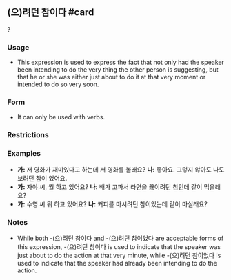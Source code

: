 ## (으)려던 참이다 #card
?
### Usage
- This expression is used to express the fact that not only had the speaker been intending to do the very thing the other person is suggesting, but that he or she was either just about to do it at that very moment or intended to do so very soon.
### Form
- It can only be used with verbs.
### Restrictions
### Examples
- **가:** 저 영화가 재미있다고 하는데 저 영화를 볼래요?
		**나:** 좋아요. 그렇지 않아도 나도 보려던 참이 었어요.
- **가:** 자야 씨, 뭘 하고 있어요?
		**나:** 배가 고파서 라면을 끓이려던 참인데 같이 먹을래요?
- **가:** 수영 씨 뭐 하고 있어요?
		**나:** 커피를 마시려던 참이었는데 같이 마실래요?
### Notes
- While both -(으)려던 참이다 and -(으)려던 참이었다 are acceptable forms of this expression, -(으)려던 참이다 is used to indicate that the speaker was just about to do the action at that very minute, while -(으)려던 참이었다 is used to indicate that the speaker had already been intending to do the action.
<!--SR:!2025-08-23,213,250-->